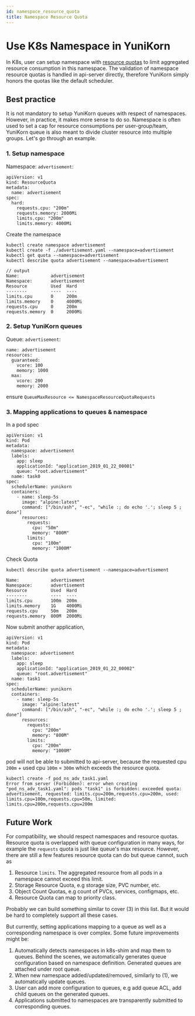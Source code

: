 ```yaml
---
id: namespace_resource_quota
title: Namespace Resource Quota
---
```


<!--
Licensed to the Apache Software Foundation (ASF) under one
or more contributor license agreements.  See the NOTICE file
distributed with this work for additional information
regarding copyright ownership.  The ASF licenses this file
to you under the Apache License, Version 2.0 (the
"License"); you may not use this file except in compliance
with the License.  You may obtain a copy of the License at

  http://www.apache.org/licenses/LICENSE-2.0

Unless required by applicable law or agreed to in writing,
software distributed under the License is distributed on an
"AS IS" BASIS, WITHOUT WARRANTIES OR CONDITIONS OF ANY
KIND, either express or implied.  See the License for the
specific language governing permissions and limitations
under the License.
-->

# Use K8s Namespace in YuniKorn

In K8s, user can setup namespace with [resource quotas](https://kubernetes.io/docs/concepts/policy/resource-quotas/) to limit aggregated resource consumption in this namespace. The validation of namespace resource quotas is handled in api-server directly, therefore YuniKorn simply honors the quotas like the default scheduler.

## Best practice

It is not mandatory to setup YuniKorn queues with respect of namespaces.
However, in practice, it makes more sense to do so.
Namespace is often used to set a cap for resource consumptions per user-group/team,
YuniKorn queue is also meant to divide cluster resource into multiple groups.
Let's go through an example.

### 1. Setup namespace

Namespace: `advertisement`:
```
apiVersion: v1
kind: ResourceQuota
metadata:
  name: advertisement
spec:
  hard:
    requests.cpu: "200m"
    requests.memory: 2000Mi
    limits.cpu: "200m"
    limits.memory: 4000Mi
```
Create the namespace
```
kubectl create namespace advertisement
kubectl create -f ./advertisement.yaml --namespace=advertisement
kubectl get quota --namespace=advertisement
kubectl describe quota advertisement --namespace=advertisement

// output
Name:            advertisement
Namespace:       advertisement
Resource         Used  Hard
--------         ----  ----
limits.cpu       0     200m
limits.memory    0     4000Mi
requests.cpu     0     200m
requests.memory  0     2000Mi
```

### 2. Setup YuniKorn queues

Queue: `advertisement`:
```
name: advertisement
resources:
  guaranteed:
    vcore: 100
    memory: 1000
  max:
    vcore: 200
    memory: 2000
```

ensure `QueueMaxResource <= NamespaceResourceQuotaRequests`

### 3. Mapping applications to queues & namespace

In a pod spec

```
apiVersion: v1
kind: Pod
metadata:
  namespace: advertisement
  labels:
    app: sleep
    applicationId: "application_2019_01_22_00001"
    queue: "root.advertisement"
  name: task0
spec:
  schedulerName: yunikorn
  containers:
    - name: sleep-5s
      image: "alpine:latest"
      command: ["/bin/ash", "-ec", "while :; do echo '.'; sleep 5 ; done"]
      resources:
        requests:
          cpu: "50m"
          memory: "800M"
        limits:
          cpu: "100m"
          memory: "1000M"
```

Check Quota

```
kubectl describe quota advertisement --namespace=advertisement

Name:            advertisement
Namespace:       advertisement
Resource         Used  Hard
--------         ----  ----
limits.cpu       100m  200m
limits.memory    1G    4000Mi
requests.cpu     50m   200m
requests.memory  800M  2000Mi
```

Now submit another application,

```
apiVersion: v1
kind: Pod
metadata:
  namespace: advertisement
  labels:
    app: sleep
    applicationId: "application_2019_01_22_00002"
    queue: "root.advertisement"
  name: task1
spec:
  schedulerName: yunikorn
  containers:
    - name: sleep-5s
      image: "alpine:latest"
      command: ["/bin/ash", "-ec", "while :; do echo '.'; sleep 5 ; done"]
      resources:
        requests:
          cpu: "200m"
          memory: "800M"
        limits:
          cpu: "200m"
          memory: "1000M"
```

pod will not be able to submitted to api-server, because the requested cpu `200m` + used cpu `100m` = `300m` which exceeds the resource quota.

```
kubectl create -f pod_ns_adv_task1.yaml
Error from server (Forbidden): error when creating "pod_ns_adv_task1.yaml": pods "task1" is forbidden: exceeded quota: advertisement, requested: limits.cpu=200m,requests.cpu=200m, used: limits.cpu=100m,requests.cpu=50m, limited: limits.cpu=200m,requests.cpu=200m
```

## Future Work

For compatibility, we should respect namespaces and resource quotas.
Resource quota is overlapped with queue configuration in many ways,
for example the `requests` quota is just like queue's max resource. However,
there are still a few features resource quota can do but queue cannot, such as

1. Resource `limits`. The aggregated resource from all pods in a namespace cannot exceed this limit.
2. Storage Resource Quota, e.g storage size, PVC number, etc.
3. Object Count Quotas, e.g count of PVCs, services, configmaps, etc.
4. Resource Quota can map to priority class.

Probably we can build something similar to cover (3) in this list.
But it would be hard to completely support all these cases.

But currently, setting applications mapping to a queue as well as a corresponding namespace is over complex.
Some future improvements might be:

1. Automatically detects namespaces in k8s-shim and map them to queues. Behind the scenes, we automatically generates queue configuration based on namespace definition. Generated queues are attached under root queue.
2. When new namespace added/updated/removed, similarly to (1), we automatically update queues.
3. User can add more configuration to queues, e.g add queue ACL, add child queues on the generated queues.
4. Applications submitted to namespaces are transparently submitted to corresponding queues.